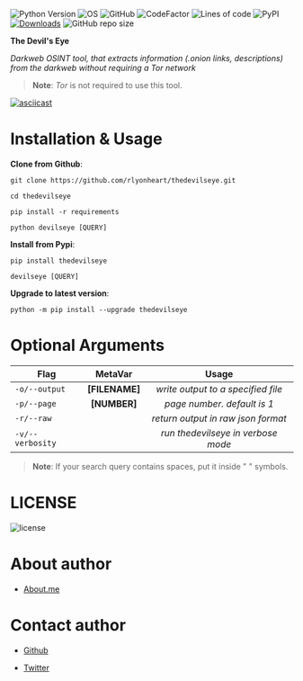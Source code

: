 ![Python Version](https://img.shields.io/badge/python-3.x-blue?style=flat&logo=python)
![OS](https://img.shields.io/badge/OS-GNU%2FLinux-red?style=flat&logo=linux)
![GitHub](https://img.shields.io/github/license/rlyonheart/thedevilseye?style=flat&logo=github)
![CodeFactor](https://www.codefactor.io/repository/github/rlyonheart/thedevilseye/badge)
![Lines of code](https://img.shields.io/tokei/lines/github/rlyonheart/thedevilseye?style=flat&logo=github)
![PyPI](https://img.shields.io/pypi/v/thedevilseye?style=flat&logo=pypi)
[![Downloads](https://static.pepy.tech/personalized-badge/thedevilseye?period=total&units=international_system&left_color=black&right_color=orange&left_text=pypi+downloads&logo=pypi)](https://pepy.tech/project/thedevilseye)
![GitHub repo size](https://img.shields.io/github/repo-size/rlyonheart/thedevilseye?style=flat&logo=github)

**The Devil's Eye**

*Darkweb OSINT tool, that extracts information (.onion links, descriptions) from the darkweb without requiring a Tor network*

> **Note**: *Tor* is not required to use this tool.

[![asciicast](https://asciinema.org/a/450047.svg)](https://asciinema.org/a/450047)

# Installation & Usage
**Clone from Github**:
```
git clone https://github.com/rlyonheart/thedevilseye.git
```

```
cd thedevilseye
```

```
pip install -r requirements
```

```
python devilseye [QUERY]
```

**Install from Pypi**:
```
pip install thedevilseye
```

```
devilseye [QUERY]
```

**Upgrade to latest version**:
```
python -m pip install --upgrade thedevilseye
```


# Optional Arguments
| Flag          |MetaVar|                 Usage|
| ------------- |:----------------------:|:---------:|
| <code>-o/--output</code>      |   **[FILENAME]** |  *write output to a specified file*  |
| <code>-p/--page</code>  |  **[NUMBER]**  |  *page number. default is 1*  |
| <code>-r/--raw</code>  |    |  *return output in raw json format*  |
| <code>-v/--verbosity</code>  |    |  *run thedevilseye in verbose mode*  |


> **Note**: If your search query contains spaces, put it inside " " symbols.

# LICENSE
![license](https://user-images.githubusercontent.com/74001397/137917929-2f2cdb0c-4d1d-4e4b-9f0d-e01589e027b5.png)

# About author
* [About.me](https://about.me/rlyonheart)

# Contact author
* [Github](https://github.com/rlyonheart)

* [Twitter](https://twitter.com/rly0nheart)

